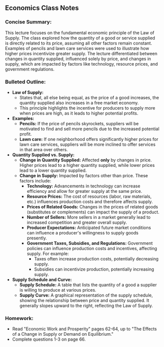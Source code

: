 ## Economics Class Notes 

### Concise Summary: 

This lecture focuses on the fundamental economic principle of the Law of Supply. The class explored how the quantity of a good or service supplied is directly related to its price, assuming all other factors remain constant. Examples of pencils and lawn care services were used to illustrate how higher prices incentivize greater supply. The lecture differentiated between changes in quantity supplied, influenced solely by price, and changes in supply, which are impacted by factors like technology, resource prices, and government regulations. 

### Bulleted Outline: 

* **Law of Supply:**
    *  States that, all else being equal, as the price of a good increases, the quantity supplied also increases in a free market economy.
    *  This principle highlights the incentive for producers to supply more when prices are high, as it leads to higher potential profits.
* **Examples:**
    * **Pencils:** If the price of pencils skyrockets, suppliers will be motivated to find and sell more pencils due to the increased potential profit.
    * **Lawn care:**  If one neighborhood offers significantly higher prices for lawn care services, suppliers will be more inclined to offer services in that area over others. 
* **Quantity Supplied vs. Supply:**
    * **Change in Quantity Supplied:**  Affected **only** by changes in price. Higher prices lead to a higher quantity supplied, while lower prices lead to a lower quantity supplied.
    * **Change in Supply:** Impacted by factors other than price.  These factors include:
        * **Technology:**  Advancements in technology can increase efficiency and allow for greater supply at the same price. 
        * **Resource Prices:**  The cost of resources (labor, raw materials, etc.) influences production costs and therefore affects supply.
        * **Prices of Related Goods:** Changes in the prices of related goods (substitutes or complements) can impact the supply of a product.
        * **Number of Sellers:** More sellers in a market generally lead to increased competition and greater overall supply.
        * **Producer Expectations:**  Anticipated future market conditions can influence a producer's willingness to supply goods presently.
        * **Government Taxes, Subsidies, and Regulations:**  Government policies can influence production costs and incentives, affecting supply. For example:
            *  Taxes often increase production costs, potentially decreasing supply.
            *  Subsidies can incentivize production, potentially increasing supply. 
* **Supply Schedule and Curve:**
    * **Supply Schedule:** A table that lists the quantity of a good a supplier is willing to produce at various prices.
    * **Supply Curve:** A graphical representation of the supply schedule, showing the relationship between price and quantity supplied. It generally slopes upward to the right, reflecting the Law of Supply. 

### Homework: 

* Read "Economic Work and Prosperity" pages 62-64, up to "The Effects of a Change in Supply or Demand on Equilibrium."
* Complete questions 1-3 on page 66. 

